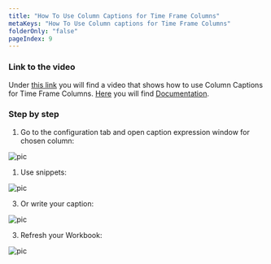 ```yaml
---
title: "How To Use Column Captions for Time Frame Columns"
metaKeys: "How To Use Column captions for Time Frame Columns"
folderOnly: "false"
pageIndex: 9
---
```





### Link to the video

Under [this link](https://profitbasedocs.blob.core.windows.net/videos/Worksheet%20-%20Column%20captions%20for%20Time%20Frame%20Columns.mp4) you will find a video that shows how to use Column Captions for Time Frame Columns. [Here](../colcaptions.md) you will find [Documentation](../colcaptions.md).
<br/>

### Step by step


1. Go to the configuration tab and open caption expression window for chosen column:

![pic](https://profitbasedocs.blob.core.windows.net/images/HTtf%20(1).png)

1. Use snippets: 

![pic](https://profitbasedocs.blob.core.windows.net/images/HTtf%20(2).png)

3. Or write your caption:
   
![pic](https://profitbasedocs.blob.core.windows.net/images/HTtf%20(3).png)

3. Refresh your Workbook:
   
![pic](https://profitbasedocs.blob.core.windows.net/images/HTtf%20(4).png)
